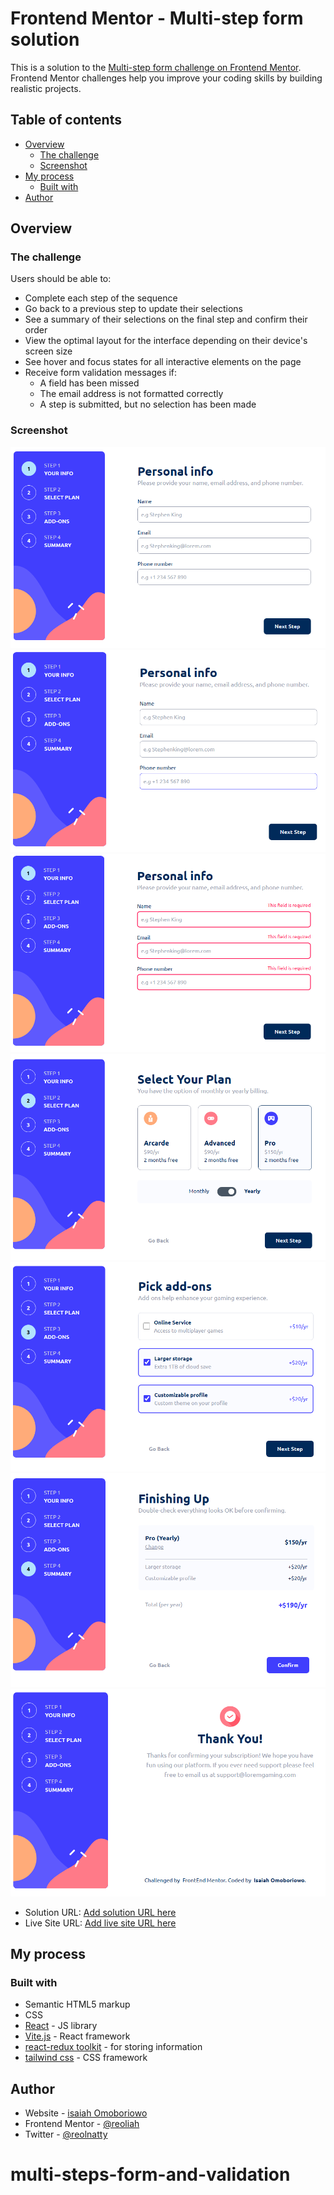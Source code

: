 # Frontend Mentor - Multi-step form solution

This is a solution to the [Multi-step form challenge on Frontend Mentor](https://www.frontendmentor.io/challenges/multistep-form-YVAnSdqQBJ). Frontend Mentor challenges help you improve your coding skills by building realistic projects.

## Table of contents

- [Overview](#overview)
  - [The challenge](#the-challenge)
  - [Screenshot](#screenshot)
- [My process](#my-process)
  - [Built with](#built-with)
- [Author](#author)

## Overview

### The challenge

Users should be able to:

- Complete each step of the sequence
- Go back to a previous step to update their selections
- See a summary of their selections on the final step and confirm their order
- View the optimal layout for the interface depending on their device's screen size
- See hover and focus states for all interactive elements on the page
- Receive form validation messages if:
  - A field has been missed
  - The email address is not formatted correctly
  - A step is submitted, but no selection has been made

### Screenshot

![screenshot 1](./public/multi-page%20form%20ss/Screenshot%202024-01-03%20042307.png)
![screenshot 2](./public/multi-page%20form%20ss/Screenshot%202024-01-03%20042326.png)
![screenshot 3](./public/multi-page%20form%20ss/Screenshot%202024-01-03%20042402.png)
![screenshot 4](./public/multi-page%20form%20ss/Screenshot%202024-01-03%20042452.png)
![screenshot 5](./public/multi-page%20form%20ss/Screenshot%202024-01-03%20042512.png)
![screenshot 6](./public/multi-page%20form%20ss/Screenshot%202024-01-03%20042532.png)
![screenshot 7](./public/multi-page%20form%20ss/Screenshot%202024-01-03%20042545.png)

- Solution URL: [Add solution URL here](https://github.com/Reoliah/multi-step-form)
- Live Site URL: [Add live site URL here](https://your-live-site-url.com)

## My process

### Built with

- Semantic HTML5 markup
- CSS
- [React](https://reactjs.org/) - JS library
- [Vite.js](https://vitejs.dev/) - React framework
- [react-redux toolkit](https://redux-toolkit.js.org) - for storing information
- [tailwind css](https://tailwindcss.com) - CSS framework

## Author

- Website - [isaiah Omoboriowo](https://www.your-site.com)
- Frontend Mentor - [@reoliah](https://www.frontendmentor.io/profile/reoliah)
- Twitter - [@reolnatty](https://www.twitter.com/reolnatty)
# multi-steps-form-and-validation
